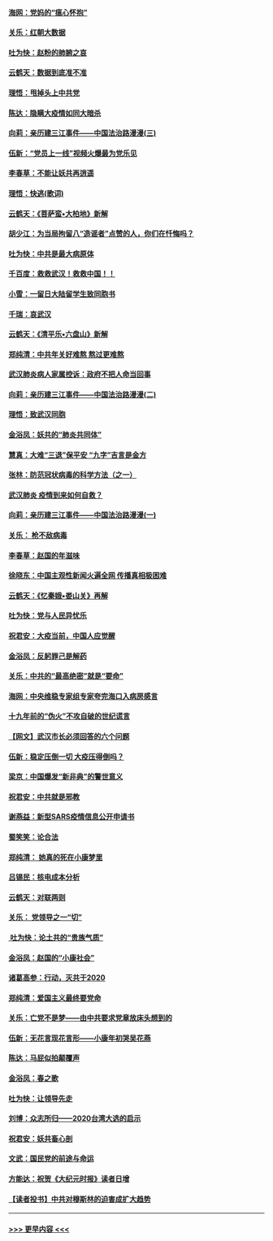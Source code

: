 #### [海网：党妈的“瘟心怀抱”](../pages/nsc993/n11840740.md?t=02031611) 
#### [关乐：红朝大数据](../pages/nsc993/n11840675.md?t=02031611) 
#### [吐为快：赵粉的肺腑之哀](../pages/nsc993/n11840618.md?t=02031611) 
#### [云鹤天：数据到底准不准](../pages/nsc993/n11840325.md?t=02031611) 
#### [理悟：甩掉头上中共党](../pages/nsc993/n11838826.md?t=02031611) 
#### [陈达：隐瞒大疫情如同大暗杀](../pages/nsc993/n11838771.md?t=02031611) 
#### [向莉：亲历建三江事件——中国法治路漫漫(三)](../pages/nsc993/n11831825.md?t=02031611) 
#### [伍新：“党员上一线”视频火爆最为党乐见](../pages/nsc993/n11838200.md?t=02031611) 
#### [李春草：不能让妖共再逍遥](../pages/nsc993/n11838102.md?t=02031611) 
#### [理悟：快逃(歌词)](../pages/nsc993/n11838083.md?t=02031611) 
#### [云鹤天：《菩萨蛮▪大柏地》新解](../pages/nsc993/n11838059.md?t=02031611) 
#### [胡少江：为当局拘留八“造谣者”点赞的人，你们在忏悔吗？](../pages/nsc993/n11836801.md?t=02031611) 
#### [吐为快：中共是最大病原体](../pages/nsc993/n11836748.md?t=02031611) 
#### [千百度：救救武汉！救救中国！！](../pages/nsc993/n11836145.md?t=02031611) 
#### [小雪：一留日大陆留学生致同胞书](../pages/nsc993/n11834624.md?t=02031611) 
#### [千瑞：哀武汉](../pages/nsc993/n11833647.md?t=02031611) 
#### [云鹤天：《清平乐▪六盘山》新解](../pages/nsc993/n11833611.md?t=02031611) 
#### [郑纯清：中共年关好难熬 熬过更难熬](../pages/nsc993/n11833489.md?t=02031611) 
#### [武汉肺炎病人家属控诉：政府不把人命当回事](../pages/nsc993/n11833205.md?t=02031611) 
#### [向莉：亲历建三江事件——中国法治路漫漫(二)](../pages/nsc993/n11829102.md?t=02031611) 
#### [理悟：致武汉同胞](../pages/nsc993/n11831522.md?t=02031611) 
#### [金浴凤：妖共的“肺炎共同体”](../pages/nsc993/n11829448.md?t=02031611) 
#### [慧真：大难“三退”保平安 “九字”吉言是金方](../pages/nsc993/n11829501.md?t=02031611) 
#### [张林：防范冠状病毒的科学方法（之一）](../pages/nsc993/n11828618.md?t=02031611) 
#### [武汉肺炎 疫情到来如何自救？](../pages/nsc993/n11827632.md?t=02031611) 
#### [向莉：亲历建三江事件——中国法治路漫漫(一)](../pages/nsc993/n11827190.md?t=02031611) 
#### [关乐： 枪不敌病毒](../pages/nsc993/n11826746.md?t=02031611) 
#### [李春草：赵国的年滋味](../pages/nsc993/n11826321.md?t=02031611) 
#### [徐晓东：中国主观性新闻火遍全网 传播真相极困难](../pages/nsc993/n11826508.md?t=02031611) 
#### [云鹤天：《忆秦娥▪娄山关》再解](../pages/nsc993/n11824682.md?t=02031611) 
#### [吐为快：党与人民异忧乐](../pages/nsc993/n11824660.md?t=02031611) 
#### [祝君安：大疫当前，中国人应觉醒](../pages/nsc993/n11821946.md?t=02031611) 
#### [金浴凤：反躬罪己是解药](../pages/nsc993/n11820280.md?t=02031611) 
#### [关乐：中共的“最高绝密”就是“要命”](../pages/nsc993/n11816946.md?t=02031611) 
#### [海网：中央维稳专家组专家夸完海口入病房感言](../pages/nsc993/n11815138.md?t=02031611) 
#### [十九年前的“伪火”不攻自破的世纪谎言](../pages/nsc993/n11813238.md?t=02031611) 
#### [【网文】武汉市长必须回答的六个问题](../pages/nsc993/n11813848.md?t=02031611) 
#### [伍新：稳定压倒一切 大疫压得倒吗？](../pages/nsc993/n11812634.md?t=02031611) 
#### [梁京：中国爆发“新非典”的警世意义](../pages/nsc993/n11812554.md?t=02031611) 
#### [祝君安：中共就是邪教](../pages/nsc993/n11812431.md?t=02031611) 
#### [谢燕益：新型SARS疫情信息公开申请书](../pages/nsc993/n11808840.md?t=02031611) 
#### [蜀笑笑：论合法](../pages/nsc993/n11808064.md?t=02031611) 
#### [郑纯清： 她真的死在小康梦里](../pages/nsc993/n11806623.md?t=02031611) 
#### [吕锡民：核电成本分析](../pages/nsc993/n11806284.md?t=02031611) 
#### [云鹤天：对联两则](../pages/nsc993/n11805957.md?t=02031611) 
#### [关乐： 党领导之一“切”](../pages/nsc993/n11804505.md?t=02031611) 
#### [ 吐为快：论土共的“贵族气质”](../pages/nsc993/n11804490.md?t=02031611) 
#### [金浴凤：赵国的“小康社会”](../pages/nsc993/n11804452.md?t=02031611) 
#### [诸葛高参：行动，灭共于2020](../pages/nsc993/n11804120.md?t=02031611) 
#### [郑纯清：爱国主义最终要党命](../pages/nsc993/n11802197.md?t=02031611) 
#### [关乐：亡党不是梦——由中共要求党章放床头想到的](../pages/nsc993/n11802156.md?t=02031611) 
#### [伍新：无花言现花言形——小康年初哭吴花燕](../pages/nsc993/n11800044.md?t=02031611) 
#### [陈达：马屁似拍颠覆声](../pages/nsc993/n11800010.md?t=02031611) 
#### [金浴凤：春之歌](../pages/nsc993/n11797687.md?t=02031611) 
#### [吐为快：让领导先走](../pages/nsc993/n11797512.md?t=02031611) 
#### [刘博：众志所归——2020台湾大选的启示](../pages/nsc993/n11796878.md?t=02031611) 
#### [祝君安：妖共畜心剖](../pages/nsc993/n11794273.md?t=02031611) 
#### [文武：国民党的前途与命运](../pages/nsc993/n11794198.md?t=02031611) 
#### [方能达：祝贺《大纪元时报》读者日增](../pages/nsc993/n11793807.md?t=02031611) 
#### [【读者投书】中共对穆斯林的迫害成扩大趋势](../pages/nsc993/n11791371.md?t=02031611) 

----
#### [ >>> 更早内容 <<< ](../indexes/nsc993-earlier.md)
